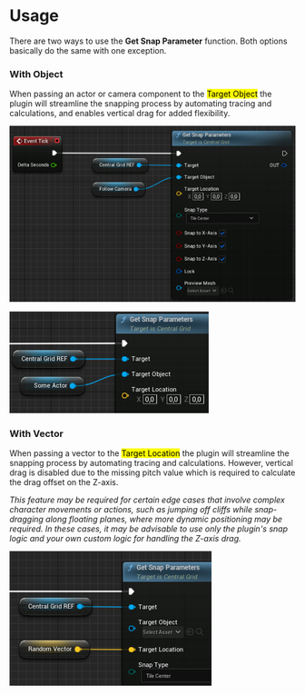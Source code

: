 # Usage

There are two ways to use the **Get Snap Parameter** function. Both options basically do the same with one exception.

### With Object

When passing an actor or camera component to the <mark>Target Object</mark> the plugin will streamline the snapping process by automating tracing and calculations, and enables vertical drag for added flexibility.

![Get Snap Parameters](./images/setup-camera.PNG)

![Get Snap Parameters](./images/setup-actor.PNG)

### With Vector

When passing a vector to the <mark>Target Location</mark> the plugin will streamline the snapping process by automating tracing and calculations. However, vertical drag is disabled due to the missing pitch value which is required to calculate the drag offset on the Z-axis.

_This feature may be required for certain edge cases that involve complex character movements or actions, such as jumping off cliffs while snap-dragging along floating planes, where more dynamic positioning may be required. In these cases, it may be advisable to use only the plugin's snap logic and your own custom logic for handling the Z-axis drag._

![Get Snap Parameters](./images/setup-random-vector.PNG)
